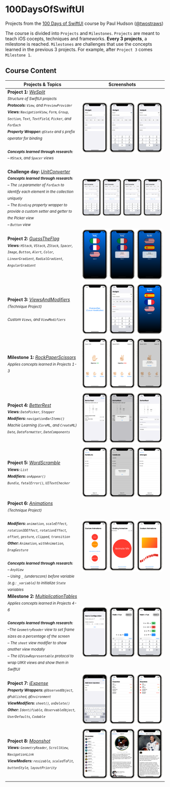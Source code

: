 # 100DaysOfSwiftUI

Projects from the [100 Days of SwiftUI](https://www.hackingwithswift.com/100/swiftui) course by Paul Hudson ([@twostraws](https://github.com/twostraws))

The course is divided into `Projects` and `Milestones`. `Projects` are meant to teach iOS cocepts, techniques and frameworks.
**Every 3 projects**, a milestone is reached. `Milestones` are challenges that use the concepts learned in the previous 3 projects. For example, after `Project 3` comes `Milestone 1`.

## Course Content

| Projects & Topics | Screenshots |
| -----------------  | :---------: |
| **Project 1:** *[WeSplit](WeSplit)*<br><sub>_Structure of SwiftUI projects<br>**Protocols:** `View`, and `PreviewProvider`<br>**Views:** `NavigationView`, `Form`, `Group`, `Section`, `Text`, `TextField`, `Picker`, and `ForEach`<br>**Property Wrapper:** `@State` and `$` prefix operator for binding<br><br>**Concepts learned through research:**<br>– `HStack`, and `Spacer` views_<br><br></sub> | ![Screenshots](WeSplit/Screenshots/Thumbnails/Combined.png) |
| **Challenge day:** *[UnitConverter](UnitConverter)*<br><sub>_**Concepts learned through research:**<br>– The `id` parameter of `ForEach` to identify each element in the collection uniquely<br>– The `Binding` property wrapper to provide a custom setter and getter to the Picker view<br>– `Button` view_</sub> | ![Screenshots](UnitConverter/Screenshots/Thumbnails/Combined.png) |
| **Project 2:** *[GuessTheFlag](GuessTheFlag)*<br><sub>_**Views:** `HStack`, `VStack`, `ZStack`, `Spacer`, `Image`, `Button`, `Alert`, `Color`, `LinearGradient`, `RadialGradient`, `AngularGradient`_<br><br></sub> | ![Screenshots](GuessTheFlag/Screenshots/Thumbnails/Combined.png) |
| **Project 3:** *[ViewsAndModifiers](ViewsAndModifiers)*<br><sub>_(Technique Project)<br><br>Custom `Views`, and `ViewModifiers`_</sub> | ![Screenshots](ViewsAndModifiers/Screenshots/Thumbnails/Combined.png) |
| **Milestone 1:** *[RockPaperScissors](RockPaperScissors)*<br><sub>_Applies concepts learned in Projects 1-3_</sub> | ![Screenshots](RockPaperScissors/Screenshots/Thumbnails/Combined.png) |
| **Project 4:** *[BetterRest](BetterRest)*<br><sub>_**Views:** `DatePicker`, `Stepper`<br>**Modifiers:** `navigationBarItems()`<br>Machie Learning (`CoreML`, and `CreateML`)<br>`Date`, `DateFormatter`, `DateComponents`_</sub> | ![Screenshots](BetterRest/Screenshots/Thumbnails/Combined.png) |
| **Project 5:** *[WordScramble](WordScramble)*<br><sub>_**Views:** `List`<br>**Modifiers:** `onAppear()`<br>`Bundle`, `fatalError()`, `UITextChecker`_</sub> | ![Screenshots](WordScramble/Screenshots/Thumbnails/Combined.png) |
| **Project 6:** *[Animations](Animations)*<br><sub>_(Technique Project)<br><br>**Modifiers:** `animation`, `scaleEffect`, `rotation3DEffect`, `rotationEffect`, `offset`, `gesture`, `clipped`, `transition`<br>**Other:** `Animation`, `withAnimation`, `DragGesture`<br><br>**Concepts learned through research:**<br>– `AnyView`<br>– Using `_` (underscore) before variable (e.g.: `_variable`) to initialize `State` variables_</sub> | ![Screenshots](Animations/Screenshots/Thumbnails/Combined.png) |
| **Milestone 2:** *[MultiplicationTables](MultiplicationTables)*<br><sub>_Applies concepts learned in Projects 4-6<br><br>**Concepts learned through research:**<br>–The `GeometryReader` view to set frame sizes as a percentage of the screen<br>– The `sheet` view modifier to show another view modally<br>– The `UIViewRepresentable` protocol to wrap UIKit views and show them in SwiftUI_</sub> | ![Screenshots](MultiplicationTables/Screenshots/Thumbnails/Combined.png) |
| **Project 7:** *[iExpense](iExpense)*<br><sub>_**Property Wrappers:** `@ObservedObject`, `@Published`, `@Environment`<br>**ViewModifiers:** `sheet()`, `onDelete()`<br>**Other:** `Identifiable`, `ObservableObject`, `UserDefaults`, `Codable`_</sub> | ![Screenshots](iExpense/Screenshots/Thumbnails/Combined.png) |
| **Project 8:** *[Moonshot](Moonshot)*<br><sub>_**Views:** `GeometryReader`, `ScrollView`, `NavigationLink`<br>**ViewModiers:** `resizable`, `scaledToFit`, `buttonStyle`, `layoutPriority`_</sub> | ![Screenshots](Moonshot/Screenshots/Thumbnails/Combined.png) |